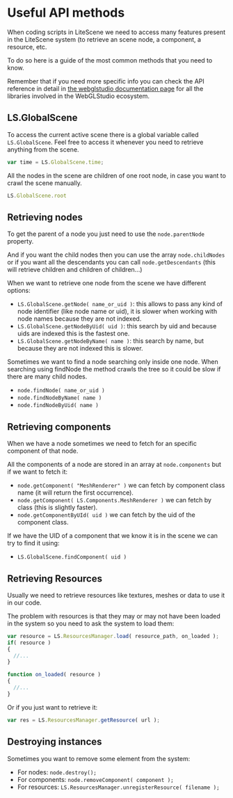 # Useful API methods

When coding scripts in LiteScene we need to access many features present in the LiteScene system (to retrieve an scene node, a component, a resource, etc.

To do so here is a guide of the most common methods that you need to know.

Remember that if you need more specific info you can check the API reference in detail in [the webglstudio documentation page](http://webglstudio.org/doc/)
for all the libraries involved in the WebGLStudio ecosystem.

## LS.GlobalScene

To access the current active scene there is a global variable called ```LS.GlobalScene```.
Feel free to access it whenever you need to retrieve anything from the scene.

```js
var time = LS.GlobalScene.time;
```

All the nodes in the scene are children of one root node, in case you want to crawl the scene manually.

```js
LS.GlobalScene.root
```

## Retrieving nodes

To get the parent of a node you just need to use the ```node.parentNode``` property.

And if you want the child nodes then you can use the array ```node.childNodes``` or if you want all the descendants you can call ```node.getDescendants``` (this will retrieve children and children of children...)

When we want to retrieve one node from the scene we have different options:

* ```LS.GlobalScene.getNode( name_or_uid )```: this allows to pass any kind of node identifier (like node name or uid), it is slower when working with node names because they are not indexed.
* ```LS.GlobalScene.getNodeByUid( uid )```: this search by uid and because uids are indexed this is the fastest one.
* ```LS.GlobalScene.getNodeByName( name )```: this search by name, but because they are not indexed this is slower.

Sometimes we want to find a node searching only inside one node. When searching using findNode the method crawls the tree so it could be slow if there are many child nodes.

* ```node.findNode( name_or_uid )```
* ```node.findNodeByName( name )```
* ```node.findNodeByUid( name )```

## Retrieving components

When we have a node sometimes we need to fetch for an specific component of that node.

All the components of a node are stored in an array at ```node.components``` but if we want to fetch it:

* ```node.getComponent( "MeshRenderer" )``` we can fetch by component class name (it will return the first occurrence).
* ```node.getComponent( LS.Components.MeshRenderer )``` we can fetch by class (this is slightly faster).
* ```node.getComponentByUId( uid )``` we can fetch by the uid of the component class.

If we have the UID of a component that we know it is in the scene we can try to find it using:

* ```LS.GlobalScene.findComponent( uid )```

## Retrieving Resources

Usually we need to retrieve resources like textures, meshes or data to use it in our code. 

The problem with resources is that they may or may not have been loaded in the system so you need to ask the system to load them:

```js
var resource = LS.ResourcesManager.load( resource_path, on_loaded );
if( resource )
{
  //...
}

function on_loaded( resource )
{
  //...
}
```

Or if you just want to retrieve it:

```js
var res = LS.ResourcesManager.getResource( url );
```

## Destroying instances

Sometimes you want to remove some element from the system:

* For nodes: ```node.destroy();```
* For components: ```node.removeComponent( component );```
* For resources: ```LS.ResourcesManager.unregisterResource( filename );```












